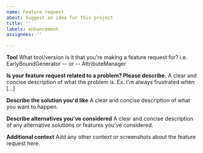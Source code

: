 ```yaml
---
name: Feature request
about: Suggest an idea for this project
title: ''
labels: enhancement
assignees: ''

---
```


**Tool**
What tool/version is it that you're making a feature request for? i.e.
EarlyBoundGenerator
-- or --
AttributeManager

**Is your feature request related to a problem? Please describe.**
A clear and concise description of what the problem is. Ex. I'm always frustrated when [...]

**Describe the solution you'd like**
A clear and concise description of what you want to happen.

**Describe alternatives you've considered**
A clear and concise description of any alternative solutions or features you've considered.

**Additional context**
Add any other context or screenshots about the feature request here.
